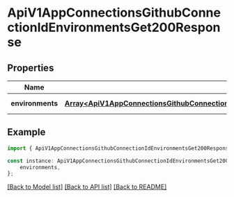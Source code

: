 # ApiV1AppConnectionsGithubConnectionIdEnvironmentsGet200Response


## Properties

Name | Type | Description | Notes
------------ | ------------- | ------------- | -------------
**environments** | [**Array&lt;ApiV1AppConnectionsGithubConnectionIdEnvironmentsGet200ResponseEnvironmentsInner&gt;**](ApiV1AppConnectionsGithubConnectionIdEnvironmentsGet200ResponseEnvironmentsInner.md) |  | [default to undefined]

## Example

```typescript
import { ApiV1AppConnectionsGithubConnectionIdEnvironmentsGet200Response } from './api';

const instance: ApiV1AppConnectionsGithubConnectionIdEnvironmentsGet200Response = {
    environments,
};
```

[[Back to Model list]](../README.md#documentation-for-models) [[Back to API list]](../README.md#documentation-for-api-endpoints) [[Back to README]](../README.md)

